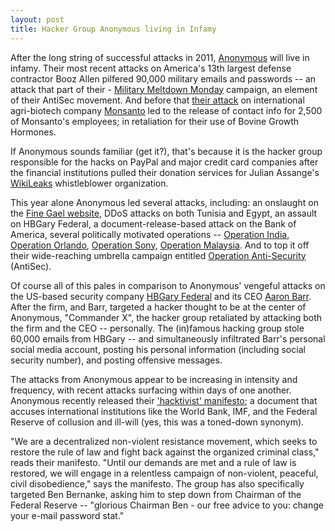```yaml
---
layout: post
title: Hacker Group Anonymous living in Infamy
---
```


After the long string of successful attacks in 2011, <a href="http://en.wikipedia.org/wiki/Anonymous_(group)">Anonymous</a> will live in infamy. Their most recent attacks on America's 13th largest defense contractor Booz Allen pilfered 90,000 military emails and passwords -- an attack that part of their - <a href="http://thepiratebay.org/torrent/6533009">Military Meltdown Monday</a> campaign, an element of their AntiSec movement. And before that <a href="http://uk.ibtimes.com/articles/179905/20110714/anonymous-hackers-hack-monsanto-confirmed-recent-new-attack-hack-hacked-passwords-security-antisec.htm">their attack</a> on international agri-biotech company <a href="http://www.monsanto.com/">Monsanto</a> led to the release of contact info for 2,500 of Monsanto's employees; in retaliation for their use of Bovine Growth Hormones.

If Anonymous sounds familiar (get it?), that's because it is the hacker group responsible for the hacks on PayPal and major credit card companies after the financial institutions pulled their donation services for Julian Assange's <a href="http://wikileaks.org/">WikiLeaks</a> whistleblower organization. 

This year alone Anonymous led several attacks, including: an onslaught on the <a href="http://finegael2011.com/">Fine Gael website</a>, DDoS attacks on both Tunisia and Egypt, an assault on HBGary Federal, a document-release-based attack on the Bank of America, several politically motivated operations -- <a href="http://www.readwriteweb.com/archives/anonymous_announces_operation_india.php">Operation India</a>, <a href="http://articles.orlandosentinel.com/2011-06-28/news/os-hackers-attack-orlando-20110628_1_hackers-attack-website-lake-eola-park">Operation Orlando</a>, <a href="http://www.thetechherald.com/article.php/201114/7017/Anonymous-Operation-Sony-is-a-double-edged-sword">Operation Sony</a>, <a href="http://thestar.com.my/news/story.asp?file=/2011/6/14/nation/20110614081623&sec=nation">Operation Malaysia</a>. And to top it off their wide-reaching umbrella campaign entitled <a href="http://pastebin.com/9KyA0E5v">Operation Anti-Security</a> (AntiSec).

Of course all of this pales in comparison to Anonymous' vengeful attacks on the US-based security company <a href="http://www.hbgary.com/">HBGary Federal</a> and its CEO <a href="http://en.wikipedia.org/wiki/Aaron_Barr">Aaron Barr</a>. After the firm, and Barr, targeted a hacker thought to be at the center of Anonymous, "Commander X", the hacker group retaliated by attacking both the firm and the CEO -- personally. The (in)famous hacking group stole 60,000 emails from HBGary -- and simultaneously infiltrated Barr's personal social media account, posting his personal information (including social security number), and posting offensive messages. 

The attacks from Anonymous appear to be increasing in intensity and frequency, with recent attacks surfacing within days of one another. Anonymous recently released their <a href="http://www.docdroppers.org/wiki/index.php?title=The_Hacktivist's_Manifesto">'hacktivist' manifesto</a>; a document that accuses international institutions like the World Bank, IMF, and the Federal Reserve of collusion and ill-will (yes, this was a toned-down synonym). 

"We are a decentralized non-violent resistance movement, which seeks to restore the rule of law and fight back against the organized criminal class," reads their manifesto. "Until our demands are met and a rule of law is restored, we will engage in a relentless campaign of non-violent, peaceful, civil disobedience," says the manifesto. The group has also specifically targeted Ben Bernanke, asking him to step down from Chairman of the Federal Reserve -- "glorious Chairman Ben - our free advice to you: change your e-mail password stat."